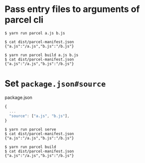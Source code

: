 # Pass entry files to arguments of parcel cli

```console
$ yarn run parcel a.js b.js

$ cat dist/parcel-manifest.json
{"a.js":"/a.js","b.js":"/b.js"}
```

```console
$ yarn run parcel build a.js b.js
$ cat dist/parcel-manifest.json
{"a.js":"/a.js","b.js":"/b.js"}
```

# Set `package.json#source`

package.json
```js
{
  ...
  "source": ["a.js", "b.js"],
}
```

```console
$ yarn run parcel serve
$ cat dist/parcel-manifest.json
{"a.js":"/a.js","b.js":"/b.js"}
```

```console
$ yarn run parcel build
$ cat dist/parcel-manifest.json
{"a.js":"/a.js","b.js":"/b.js"}
```
